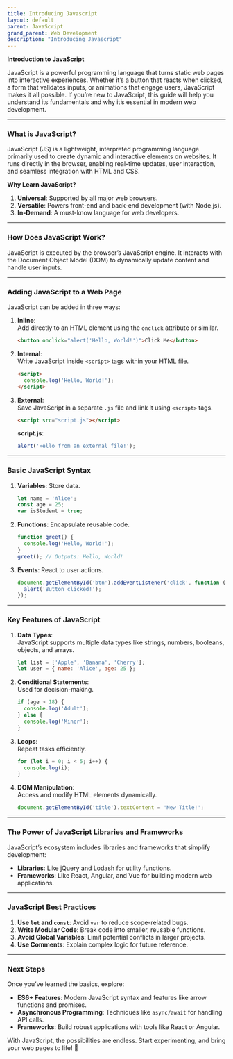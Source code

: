 ```yaml
---
title: Introducing Javascript
layout: default
parent: JavaScript
grand_parent: Web Development
description: "Introducing Javascript"
---
```


**Introduction to JavaScript**

JavaScript is a powerful programming language that turns static web pages into interactive experiences. Whether it’s a button that reacts when clicked, a form that validates inputs, or animations that engage users, JavaScript makes it all possible. If you’re new to JavaScript, this guide will help you understand its fundamentals and why it’s essential in modern web development.

---

### **What is JavaScript?**
JavaScript (JS) is a lightweight, interpreted programming language primarily used to create dynamic and interactive elements on websites. It runs directly in the browser, enabling real-time updates, user interaction, and seamless integration with HTML and CSS.

**Why Learn JavaScript?**
1. **Universal**: Supported by all major web browsers.
2. **Versatile**: Powers front-end and back-end development (with Node.js).
3. **In-Demand**: A must-know language for web developers.

---

### **How Does JavaScript Work?**
JavaScript is executed by the browser’s JavaScript engine. It interacts with the Document Object Model (DOM) to dynamically update content and handle user inputs.

---

### **Adding JavaScript to a Web Page**
JavaScript can be added in three ways:

1. **Inline**:  
   Add directly to an HTML element using the `onclick` attribute or similar.
   ```html
   <button onclick="alert('Hello, World!')">Click Me</button>
   ```

2. **Internal**:  
   Write JavaScript inside `<script>` tags within your HTML file.
   ```html
   <script>
     console.log('Hello, World!');
   </script>
   ```

3. **External**:  
   Save JavaScript in a separate `.js` file and link it using `<script>` tags.
   ```html
   <script src="script.js"></script>
   ```
   **script.js**:
   ```javascript
   alert('Hello from an external file!');
   ```

---

### **Basic JavaScript Syntax**
1. **Variables**: Store data.
   ```javascript
   let name = 'Alice';
   const age = 25;
   var isStudent = true;
   ```

2. **Functions**: Encapsulate reusable code.
   ```javascript
   function greet() {
     console.log('Hello, World!');
   }
   greet(); // Outputs: Hello, World!
   ```

3. **Events**: React to user actions.
   ```javascript
   document.getElementById('btn').addEventListener('click', function () {
     alert('Button clicked!');
   });
   ```

---

### **Key Features of JavaScript**
1. **Data Types**:  
   JavaScript supports multiple data types like strings, numbers, booleans, objects, and arrays.
   ```javascript
   let list = ['Apple', 'Banana', 'Cherry'];
   let user = { name: 'Alice', age: 25 };
   ```

2. **Conditional Statements**:  
   Used for decision-making.
   ```javascript
   if (age > 18) {
     console.log('Adult');
   } else {
     console.log('Minor');
   }
   ```

3. **Loops**:  
   Repeat tasks efficiently.
   ```javascript
   for (let i = 0; i < 5; i++) {
     console.log(i);
   }
   ```

4. **DOM Manipulation**:  
   Access and modify HTML elements dynamically.
   ```javascript
   document.getElementById('title').textContent = 'New Title!';
   ```

---

### **The Power of JavaScript Libraries and Frameworks**
JavaScript’s ecosystem includes libraries and frameworks that simplify development:
- **Libraries**: Like jQuery and Lodash for utility functions.
- **Frameworks**: Like React, Angular, and Vue for building modern web applications.

---

### **JavaScript Best Practices**
1. **Use `let` and `const`**: Avoid `var` to reduce scope-related bugs.
2. **Write Modular Code**: Break code into smaller, reusable functions.
3. **Avoid Global Variables**: Limit potential conflicts in larger projects.
4. **Use Comments**: Explain complex logic for future reference.

---

### **Next Steps**
Once you’ve learned the basics, explore:
- **ES6+ Features**: Modern JavaScript syntax and features like arrow functions and promises.
- **Asynchronous Programming**: Techniques like `async/await` for handling API calls.
- **Frameworks**: Build robust applications with tools like React or Angular.

With JavaScript, the possibilities are endless. Start experimenting, and bring your web pages to life! 🚀